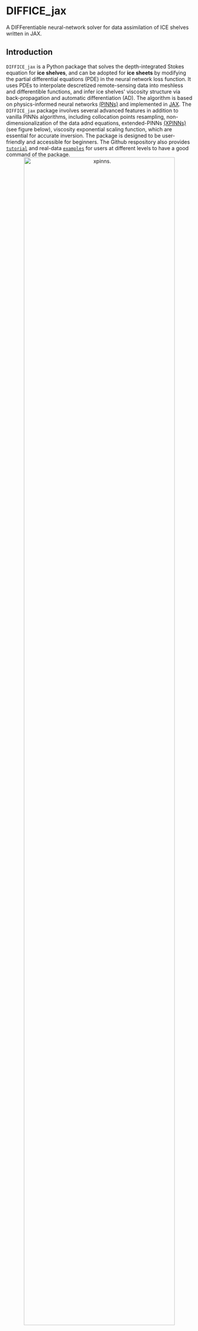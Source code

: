 # DIFFICE_jax
A DIFFerentiable neural-network solver for data assimilation of ICE shelves written in JAX. 

<!-- index.rst session1 start -->

## Introduction 
`DIFFICE_jax` is a Python package that solves the depth-integrated Stokes equation for **ice shelves**, and can be adopted for **ice sheets** by modifying the partial differential equations (PDE) in the neural network loss function. It uses PDEs to interpolate descretized remote-sensing data into meshless and differentible functions, and infer ice shelves' viscosity structure via back-propagation and automatic differentiation (AD). The algorithm is based on physics-informed neural networks [(PINNs)](https://www.sciencedirect.com/science/article/abs/pii/S0021999118307125) and implemented in [JAX](https://jax.readthedocs.io/en/latest/index.html). The `DIFFICE_jax` package involves several advanced features in addition to vanilla PINNs algorithms, including collocation points resampling, non-dimensionalization of the data adnd equations, extended-PINNs [(XPINNs)](https://github.com/YaoGroup/DIFFICE_jax/blob/main/docs/source/XPINNs.md) (see figure below), viscosity exponential scaling function, which are essential for accurate inversion. The package is designed to be user-friendly and accessible for beginners. The Github respository also provides [`tutorial`](https://github.com/YaoGroup/DIFFICE_jax/tree/main/tutorial) and real-data [`examples`](https://github.com/YaoGroup/DIFFICE_jax/tree/main/examples) for users at different levels to have a good command of the package.

<br />

<p align="center" style="margin-top:-2rem;margin-bottom:-2rem">
    <img alt="xpinns." width="90%" src="https://github.com/YaoGroup/DIFFICE_jax/raw/main/docs/figure/xpinns.png"> 
</p>

<br />

## Statement of Needs
This package provides a neural network-based approach for solving inverse problems in glaciology, specifically for estimating effective ice viscosity from high-resolution remote sensing data. Ice viscosity is a key parameter for predicting ice-shelf dynamics, but direct in-situ measurements of viscosity across Antarctica are impractical. Traditional adjoint methods require deriving additional equations and applying regularization techniques to handle noisy data. In contrast, neural networks can inherently de-noise while solving the inverse problem without explicit regularization. Finally, this solver is fully differentiable using automatic differentiation (AD), eliminating the need for manual adjoint derivations and enabling efficient exploration of complex PDEs, including anisotropic ice flow models. This neural network-based method offers a flexible framework for solving inverse problems in glaciology.


## Installation

The build of the code is tesed on Python version (3.9, 3.10 and 3.11) and JAX version (0.4.20, 0.4.23, 0.4.26)

You can install the package using pip as follows:
```python
python -m pip install DIFFICE_jax
```

<!-- stop-session1 -->


## Documentation

Find the full documentation [here](https://diffice-jax.readthedocs.io/en/latest/). We provided the documentation for both the algorithms and the mathematical formulation for the data assimilation of ice shelves. We also provided details Documentations for the **[`tutorial`](https://github.com/YaoGroup/DIFFICE_jax/tree/main/tutorial) examples** where users can customize synthetic data and **real-data** [`examples`](httpse//github.com/YaoGroup/DIFFICE_jax/tree/main/examples).

## Getting start with a Tutorial
We highly recommend new users to get familar with the software by reading the document and playing with the synthetic example prepared in the [`tutorial`](https://github.com/YaoGroup/DIFFICE_jax/tree/main/tutorial) folder. The synthetic example allow users to generate the synthetic data of velocity and thickness of an ice-shelf flow in a rectangular domain with any given viscosity profile. Users can then use the PINNs code prepared in the folder to infer the given viscosity from the synthetic code. We provide a [Colab Notebook](https://colab.research.google.com/github/YaoGroup/DIFFICE_jax/blob/main/tutorial/train_syndata.ipynb)
that allows users to compare the given viscosity with the PINN inferred viscosity to validate the accuracy of PINNs on inverse problem.


## Real-data Examples 
The inversion codes with the real velocity and thickness data for **four** different ice shelves surrounding the Antarctica are provided in the [`examples`](https://github.com/YaoGroup/DIFFICE_jax/tree/main/examples) folders. For each example code, the corresponding implemented features and the ice-shelf dataset it can analyze are listed in the table below. The original source and the required format for the datasets are described [here](https://github.com/YaoGroup/DIFFICE_jax/tree/main/docs/source/Data.md). In the [paper](https://github.com/YaoGroup/DIFFICE_jax/tree/main/paper.md), we
summarized **six algorithm features** of the `DIFFICE_jax` package beyond the vanilla PINNs code.  

| Example codes  | Feature # | Ice shelf |
| ------------- | ------------- | ------------- |
| train_pinns_iso | (1), (2), (3), (4) | Amery, Larsen C, synthetic |
| train_pinns_aniso | (1), (2), (3), (4), (6)  | Amery, Larsen C|
| train_xpinns_iso  | (1), (2), (3), (4), (5)  | Ross, Ronne-Filchner|
| train_xpinns_aniso  | (1), (2), (3), (4), (5), (6)   |  Ross, Ronne-Filchner|

 <br />
 
## Google Colab
Apart from the Python scripts to run locally, we also provide **Colab Notebooks** for both the synthetic and real
ice-shelf examples. They are provided in the [`tutorial`](https://github.com/YaoGroup/DIFFICE_jax/tree/main/tutorial) and [`examples`](https://github.com/YaoGroup/DIFFICE_jax/tree/main/examples) folders for a synthetic ice shelf and real ice shelves,
respectively. 

 <br />
 
## Diagram of Algorithm and Results.
<p align="center" style="margin-top:-2rem;margin-bottom:-2rem">
    <img alt="setups" width="90%" src="https://github.com/YaoGroup/DIFFICE_jax/raw/main/docs/figure/PINN_setup.png"> 
</p>

<!-- index.rst session2 start -->

## Contributors
This package is written by Yongji Wang and maintained by Yongji Wang (yongjiw@stanford.edu) and Ching-Yao Lai (cyaolai@stanford.edu). If you have questions about this code and documentation, or are interested in contributing the development of the `DIFFICE_jax` package, please see the contributing [guidelines](https://github.com/YaoGroup/DIFFICE_jax/tree/main/Contribution.md) for information on submitting issues and pull requests.

## License
`DIFFICE_jax` is an open-source software. All code within the project is licensed under the MIT License. For more details, please refer to the [LICENSE](https://github.com/YaoGroup/DIFFICE_jax/tree/main/LICENSE) file.

## Citation
Y. Wang and C.-Y. Lai, "DIFFICE-jax: Differentiable neural-network solver for data assimilation of ice shelves in JAX," under review, 2025
```
@article{wang2025diffice
  title={DIFFICE-jax: Differentiable neural-network solver for data assimilation of ice shelves in JAX},
  author={Wang, Yongji and Lai, Ching-Yao},
  year={2025},
  journal={},
  doi = {},
}
```

Y. Wang, C.-Y. Lai, D. J. Prior and C. Cowen-Breen, "Deep learning the flow law of Antarctica ice shelves," *Science*, 2025
```
@article{wang2025deep
  title={Deep learning the flow law of Antarctic ice shelves},
  author={Wang, Yongji and Lai, Ching-Yao and Prior, David J. and Cowen-Breen, Charlie},
  year={2025},
  journal={Science},
  doi = {https://doi.org/10.1126/science.adp3300},
}
```

<!-- stop-session2 -->

